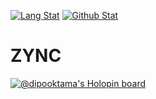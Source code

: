 <!--
### Hi there 👋

**dipooktama/dipooktama** is a ✨ _special_ ✨ repository because its `README.md` (this file) appears on your GitHub profile.

Here are some ideas to get you started:

- 🔭 I’m currently working on ...
- 🌱 I’m currently learning ...
- 👯 I’m looking to collaborate on ...
- 🤔 I’m looking for help with ...
- 💬 Ask me about ...
- 📫 How to reach me: ...
- 😄 Pronouns: ...
- ⚡ Fun fact: ...
-->
[![Lang Stat](https://github-readme-stat-dipooktama25.vercel.app/api/top-langs?username=dipooktama&hide=jupyter%20notebook&theme=rose_pine&show_icons=true)](https://github.com/dipooktama)
[![Github Stat](https://github-readme-stat-dipooktama25.vercel.app/api?username=dipooktama&theme=rose_pine&show_icons=true)](https://github.com/dipooktama)

# ZYNC

[![@dipooktama's Holopin board](https://holopin.io/api/user/board?user=dipooktama)](https://holopin.io/@dipooktama)
